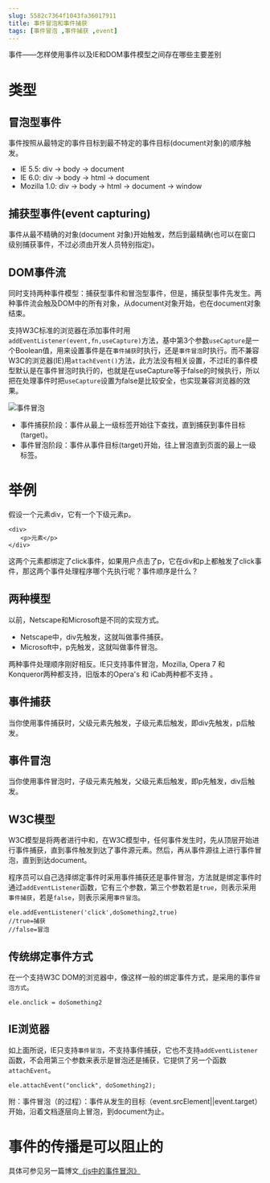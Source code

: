 ```yaml
---
slug: 5582c7364f1043fa36017911
title: 事件冒泡和事件捕获
tags: [事件冒泡 ,事件捕获 ,event]
---
```


事件——怎样使用事件以及IE和DOM事件模型之间存在哪些主要差别

# 类型
## 冒泡型事件

事件按照从最特定的事件目标到最不特定的事件目标(document对象)的顺序触发。

* IE 5.5: div -> body -> document
* IE 6.0: div -> body -> html -> document
* Mozilla 1.0: div -> body -> html -> document -> window

## 捕获型事件(event capturing)

事件从最不精确的对象(document 对象)开始触发，然后到最精确(也可以在窗口级别捕获事件，不过必须由开发人员特别指定)。

## DOM事件流

同时支持两种事件模型：捕获型事件和冒泡型事件，但是，捕获型事件先发生。两种事件流会触及DOM中的所有对象，从document对象开始，也在document对象结束。


支持W3C标准的浏览器在添加事件时用`addEventListener(event,fn,useCapture)`方法，基中第3个参数`useCapture`是一个Boolean值，用来设置事件是在`事件捕获`时执行，还是`事件冒泡`时执行。而不兼容W3C的浏览器(IE)用`attachEvent()`方法，此方法没有相关设置，不过IE的事件模型默认是在事件冒泡时执行的，也就是在useCapture等于false的时候执行，所以把在处理事件时把`useCapture`设置为false是比较安全，也实现兼容浏览器的效果。

 ![事件冒泡](http:https://static.gaoqixhb.com/FqqX6hh8ttvRY1oUbvqAh70IP-MA)
 
* 事件捕获阶段：事件从最上一级标签开始往下查找，直到捕获到事件目标(target)。
* 事件冒泡阶段：事件从事件目标(target)开始，往上冒泡直到页面的最上一级标签。

# 举例

假设一个元素div，它有一个下级元素p。
```
<div>
　　<p>元素</p>
</div>
```
这两个元素都绑定了click事件，如果用户点击了p，它在div和p上都触发了click事件，那这两个事件处理程序哪个先执行呢？事件顺序是什么？

## 两种模型

以前，Netscape和Microsoft是不同的实现方式。
* Netscape中，div先触发，这就叫做事件捕获。
* Microsoft中，p先触发，这就叫做事件冒泡。

两种事件处理顺序刚好相反。IE只支持事件冒泡，Mozilla, Opera 7 和 Konqueror两种都支持，旧版本的Opera's 和 iCab两种都不支持 。

## 事件捕获

当你使用事件捕获时，父级元素先触发，子级元素后触发，即div先触发，p后触发。

## 事件冒泡

当你使用事件冒泡时，子级元素先触发，父级元素后触发，即p先触发，div后触发。

## W3C模型

W3C模型是将两者进行中和，在W3C模型中，任何事件发生时，先从顶层开始进行事件捕获，直到事件触发到达了事件源元素。然后，再从事件源往上进行事件冒泡，直到到达document。

程序员可以自己选择绑定事件时采用事件捕获还是事件冒泡，方法就是绑定事件时通过`addEventListener`函数，它有三个参数，第三个参数若是`true`，则表示采用`事件捕获`，若是`false`，则表示采用`事件冒泡`。
```
ele.addEventListener('click',doSomething2,true)
//true=捕获
//false=冒泡
```

## 传统绑定事件方式

在一个支持W3C DOM的浏览器中，像这样一般的绑定事件方式，是采用的事件`冒泡方式`。
```
ele.onclick = doSomething2
```

## IE浏览器
如上面所说，IE只支持`事件冒泡`，不支持事件捕获，它也不支持`addEventListener`函数，不会用第三个参数来表示是冒泡还是捕获，它提供了另一个函数`attachEvent`。
```
ele.attachEvent("onclick", doSomething2);
```
附：事件冒泡（的过程）：事件从发生的目标（event.srcElement||event.target）开始，沿着文档逐层向上冒泡，到document为止。

# 事件的传播是可以阻止的

具体可参见另一篇博文[《js中的事件冒泡》](http://blog.gaoqixhb.com/p/5582c4254f1043fa3601790f)
